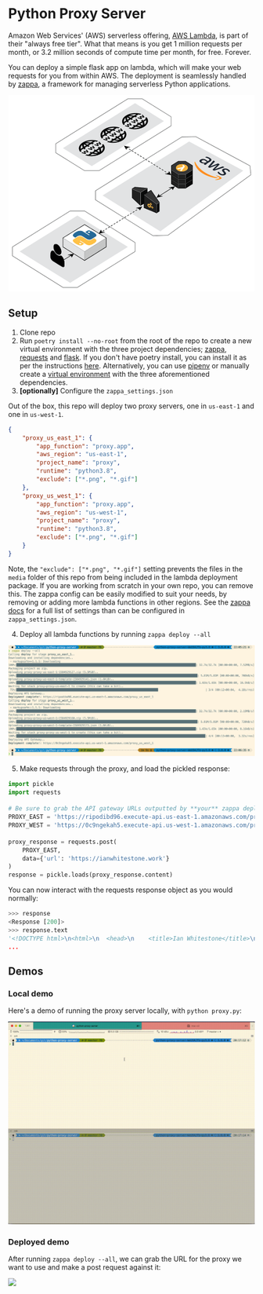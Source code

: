 # Python Proxy Server

Amazon Web Services' (AWS) serverless offering, [AWS Lambda](https://aws.amazon.com/lambda/), is part of their "always free tier". What that means is you get 1 million requests per month, or 3.2 million seconds of compute time per month, for free. Forever. 

You can deploy a simple flask app on lambda, which will make your web requests for you from within AWS. The deployment is seamlessly handled by [zappa](https://github.com/Miserlou/Zappa), a framework for managing serverless Python applications.

<p align="center">
    <img src="media/architecture.png" height="400px">
</p>

## Setup

1. Clone repo
2. Run `poetry install --no-root` from the root of the repo to create a new virtual environment with the three project dependencies; [zappa](https://github.com/Miserlou/Zappa), [requests](https://github.com/psf/requests) and [flask](https://github.com/pallets/flask). If you don't have poetry install, you can install it as per the instructions [here](https://python-poetry.org/docs/#osx-linux-bashonwindows-install-instructions). Alternatively, you can use [pipenv](https://github.com/pypa/pipenv) or manually create a [virtual environment](https://docs.python.org/3/tutorial/venv.html) with the three aforementioned dependencies.
3. **[optionally]** Configure the `zappa_settings.json`

Out of the box, this repo will deploy two proxy servers, one in `us-east-1` and one in `us-west-1`.

```json
{
    "proxy_us_east_1": {
        "app_function": "proxy.app",
        "aws_region": "us-east-1",
        "project_name": "proxy",
        "runtime": "python3.8",
        "exclude": ["*.png", "*.gif"]
    },
    "proxy_us_west_1": {
        "app_function": "proxy.app",
        "aws_region": "us-west-1",
        "project_name": "proxy",
        "runtime": "python3.8",
        "exclude": ["*.png", "*.gif"]
    }
}
```

Note, the `"exclude": ["*.png", "*.gif"]` setting prevents the files in the `media` folder of this repo from being included in the lambda deployment package. If you are working from scratch in your own repo, you can remove this. The zappa config can be easily modified to suit your needs, by removing or adding more lambda functions in other regions. See the [zappa docs](https://github.com/Miserlou/Zappa#advanced-settings/) for a full list of settings than can be configured in `zappa_settings.json`.

4. Deploy all lambda functions by running `zappa deploy --all`

<img src="media/zappa_deploy_all.png">

5. Make requests through the proxy, and load the pickled response:

```python
import pickle
import requests

# Be sure to grab the API gateway URLs outputted by **your** zappa deploy call...
PROXY_EAST = 'https://ripodibd96.execute-api.us-east-1.amazonaws.com/proxy_us_east_1'
PROXY_WEST = 'https://0c9ngekah5.execute-api.us-west-1.amazonaws.com/proxy_us_west_1'

proxy_response = requests.post(
    PROXY_EAST,
    data={'url': 'https://ianwhitestone.work'}
)
response = pickle.loads(proxy_response.content)
```

You can now interact with the requests response object as you would normally:

```python
>>> response
<Response [200]>
>>> response.text
'<!DOCTYPE html>\n<html>\n  <head>\n    <title>Ian Whitestone</title>\n\n ...
...
```


## Demos

### Local demo

Here's a demo of running the proxy server locally, with `python proxy.py`:

<img src="media/local_demo.gif">

### Deployed demo

After running `zappa deploy --all`, we can grab the URL for the proxy we want to use and make a post request against it:

<img src="media/deployed_demo.gif">